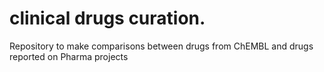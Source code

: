 # clinical drugs curation. 

Repository to make comparisons between drugs from ChEMBL and drugs reported on Pharma projects
